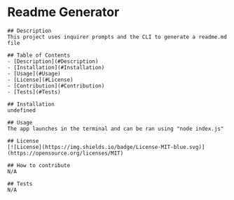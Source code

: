 # Readme Generator
    ## Description
    This project uses inquirer prompts and the CLI to generate a readme.md file

    ## Table of Contents
    - [Description](#Description)
    - [Installation](#Installation)
    - [Usage](#Usage)
    - [License](#License)
    - [Contribution](#Contribution)
    - [Tests](#Tests)
    
    ## Installation
    undefined

    ## Usage
    The app launches in the terminal and can be ran using "node index.js"

    ## License
    [![License](https://img.shields.io/badge/License-MIT-blue.svg)]
    (https://opensource.org/licenses/MIT)

    ## How to contribute
    N/A

    ## Tests
    N/A
